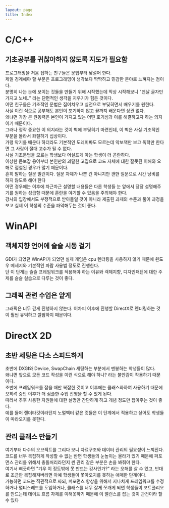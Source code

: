 ```yaml
---
layout: page
title: Index
---
```


# C/C++
## 기초공부를 귀찮아하지 않도록 지도가 필요함
프로그래밍을 처음 접하는 친구들은 문법부터 낯설어 한다.<br/>
제일 경계해야 할 부분은 프로그래밍이 생각보다 딱딱하고 민감한 분야로 느껴지는 점이다.<br/>
분명히 나는 눈에 보이는 것들을 만들기 위해 시작했는데 막상 시작해보니 "맨날 글자만 가지고 노네.." 라는 단편적인 생각을 지우기가 힘든 것이다.<br/>
어떤 친구들은 기초적인 문법은 집어치우고 실전으로 부딪히면서 배우기를 원한다.<br/>
사실 이런 식으로 공부해도 본인이 포기하지 않고 끝까지 배운다면 상관 없다.<br/>
왜냐면 가장 큰 원동력은 본인이 가지고 있는 어떤 호기심과 이를 해결하고자 하는 의지이기 때문이다.<br/>
그러나 정작 중요한 이 의지라는 것이 벽에 부딪히기 마련인데, 이 벽은 사실 기초적인 부분을 몰라서 좌절하기 십상이다.<br/>
가령 악기를 배운다 하더라도 기본적인 도레미파도 모르는데 악보책만 보고 독학만 한다면 그 사람이 절대 고수가 될 수 없다.<br/>
사실 기초문법을 모르는 학생보다 어설프게 아는 학생이 더 곤란하다.<br/>
이상한 듣보잡 용어부터 본인만의 괴랄한 고집으로 코드 자체에 대한 잘못된 이해와 오해로 점철된 경우가 많기 때문이다.<br/>
흔히 말하는 질문 빌런이다. 질문 자체가 나쁜 건 아니지만 괜한 질문으로 시간 낭비를 하지 않도록 해야 한다<br/>
어떤 경우에는 이후에 차근차근 설명할 내용들은 다른 학생들 눈 앞에서 당장 설명해주기를 원하는 성급함 때문에 혼란을 야기할 수 있음을 주의해야 한다.<br/>
강사의 입장에서도 부정적으로 받아들일 것이 아니라 제출된 과제의 수준과 풀이 과정을 보고 실제 이 학생의 수준을 파악해두는 것이 좋다.

# WinAPI
## 객체지향 언어에 슬슬 시동 걸기
GDI가 되었던 WinAPI가 되었던 실제 게임은 cpu 렌더링을 사용하지 않기 때문에 윈도우 메세지와 기본적인 파람 사용법 정도로 진행한다.<br/>
단 이 단계는 슬슬 프레임워크를 적용해야 하는 이유와 객체지향, 디자인패턴에 대한 주제를 슬슬 실습으로 다루는 것이 좋다.<br/>
## 그래픽 관련 수업은 얕게
그래픽은 너무 깊게 진행하지 않는다. 어차피 이후에 진행할 DirectX로 렌더링하는 것이 훨씬 유익하고 깔쌈하지 때문이다.

# DirectX 2D
## 초반 세팅은 다소 스피드하게
초반에 DXGI와 Device, SwapChain 세팅하는 부분에서 멘붕하는 학생들이 많다.<br/>
왜냐면 앞으로 모든 코드 작성을 이런 식으로 해야 하나? 라는 불안감이 작용하기 때문이다.<br/>
초반에 프레임워크를 잡을 때만 복잡한 것이고 이후에는 클래스화하여 사용하기 때문에 오히려 중반 이후가 더 심플한 수업 진행을 할 수 있게 된다.<br/>
따라서 추후 사용한 자원들에 대한 설명만 간단하게 하고 개념 정도만 잡아주는 것이 좋다.<br/>
예를 들어 렌더타깃이라던지 노멀벡터 같은 것들은 이 단계에서 적용하고 싶어도 학생들이 따라오지를 못한다.
## 관리 클래스 만들기
여기부터 다수의 오브젝트를 그리다 보니 자료구조와 데이터 관리의 필요성이 느껴진다.<br/>
코드를 너무 복잡하게 작성할 수 없는 반면 학생들의 눈높이는 올라가 있기 때문에 퍼포먼스 관리를 위해서 충돌처리라던지 씬 관리 같은 부분은 손을 봐줘야 한다.<br/>
여기서 삐긋하면 "갸우 이 정도밖에 못 만드는 강사인가?" 라는 오해를 살 수 있고, 반대로 조금만 복잡해져버리면 아예 학생들이 쫓아오지를 못하는 애매한 단계이다.<br/>
가능하면 코드는 직관적으로 짜되, 퍼포먼스 향상을 위해서 지나치게 프레임워크를 수정하거나 멀티스레드를 도입하거나, 클래스를 너무 잘게 쪼개게 되면 학생들이 포트폴리오를 만드는데 데이트 흐름 자체를 이해못하기 때문에 이 밸런스를 잡는 것이 관건이라 할 수 있다
